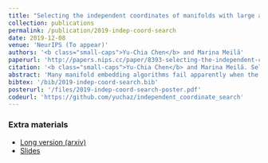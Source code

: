 ```yaml
---
title: "Selecting the independent coordinates of manifolds with large aspect ratios"
collection: publications
permalink: /publication/2019-indep-coord-search
date: 2019-12-08
venue: 'NeurIPS (To appear)'
authors: '<b class="small-caps">Yu-Chia Chen</b> and Marina Meilă'
paperurl: 'http://papers.nips.cc/paper/8393-selecting-the-independent-coordinates-of-manifolds-with-large-aspect-ratios'
citation: '<b class="small-caps">Yu-Chia Chen</b> and Marina Meilă. Selecting the independent coordinates of manifolds with large aspect ratios. In H. Wallach, H. Larochelle, A. Beygelzimer, F. d&rsquo;Alché-Buc, E. Fox, and R.Garnett, editors, <i>Advances in Neural Information Processing Systems 32</i>, pages 1086-1095. Curran Associates, Inc., 2019'
abstract: 'Many manifold embedding algorithms fail apparently when the data manifold has a large aspect ratio (such as a long, thin strip). Here, we formulate success and failure in terms of finding a smooth embedding, showing also that the problem is pervasive and more complex than previously recognized. Mathematically, success is possible under very broad conditions, provided that embedding is done by carefully selected eigenfunctions of the Laplace-Beltrami operator $\Delta$. Hence, we propose a bicriterial Independent Eigencoordinate Selection (IES) algorithm that selects smooth embeddings with few eigenvectors. The algorithm is grounded in theory, has low computational overhead, and is successful on synthetic and large real data.'
bibtex: '/bib/2019-indep-coord-search.bib'
posterurl: '/files/2019-indep-coord-search-poster.pdf'
codeurl: 'https://github.com/yuchaz/independent_coordinate_search'
---
```

<!-- codeurl: 'https://google.com' Move it up-->

<h3><i class="fa fa-download" aria-hidden="true"></i><span> Extra materials</span></h3>
<ul>
  <li><a href="https://arxiv.org/abs/1907.01651" target="_blank">Long version (arxiv)</a></li>
  <li><a href="/files/2019-indep-coord-search-slides.pdf" target="_blank">Slides</a></li>
</ul>
